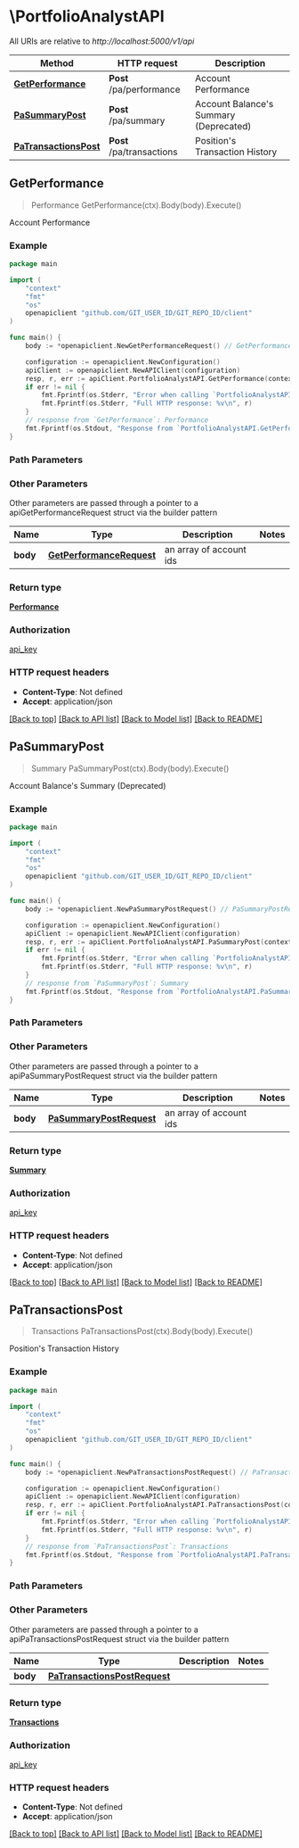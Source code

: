 # \PortfolioAnalystAPI

All URIs are relative to *http://localhost:5000/v1/api*

Method | HTTP request | Description
------------- | ------------- | -------------
[**GetPerformance**](PortfolioAnalystAPI.md#GetPerformance) | **Post** /pa/performance | Account Performance
[**PaSummaryPost**](PortfolioAnalystAPI.md#PaSummaryPost) | **Post** /pa/summary | Account Balance&#39;s Summary (Deprecated)
[**PaTransactionsPost**](PortfolioAnalystAPI.md#PaTransactionsPost) | **Post** /pa/transactions | Position&#39;s Transaction History



## GetPerformance

> Performance GetPerformance(ctx).Body(body).Execute()

Account Performance



### Example

```go
package main

import (
	"context"
	"fmt"
	"os"
	openapiclient "github.com/GIT_USER_ID/GIT_REPO_ID/client"
)

func main() {
	body := *openapiclient.NewGetPerformanceRequest() // GetPerformanceRequest | an array of account ids

	configuration := openapiclient.NewConfiguration()
	apiClient := openapiclient.NewAPIClient(configuration)
	resp, r, err := apiClient.PortfolioAnalystAPI.GetPerformance(context.Background()).Body(body).Execute()
	if err != nil {
		fmt.Fprintf(os.Stderr, "Error when calling `PortfolioAnalystAPI.GetPerformance``: %v\n", err)
		fmt.Fprintf(os.Stderr, "Full HTTP response: %v\n", r)
	}
	// response from `GetPerformance`: Performance
	fmt.Fprintf(os.Stdout, "Response from `PortfolioAnalystAPI.GetPerformance`: %v\n", resp)
}
```

### Path Parameters



### Other Parameters

Other parameters are passed through a pointer to a apiGetPerformanceRequest struct via the builder pattern


Name | Type | Description  | Notes
------------- | ------------- | ------------- | -------------
 **body** | [**GetPerformanceRequest**](GetPerformanceRequest.md) | an array of account ids | 

### Return type

[**Performance**](Performance.md)

### Authorization

[api_key](../README.md#api_key)

### HTTP request headers

- **Content-Type**: Not defined
- **Accept**: application/json

[[Back to top]](#) [[Back to API list]](../README.md#documentation-for-api-endpoints)
[[Back to Model list]](../README.md#documentation-for-models)
[[Back to README]](../README.md)


## PaSummaryPost

> Summary PaSummaryPost(ctx).Body(body).Execute()

Account Balance's Summary (Deprecated)



### Example

```go
package main

import (
	"context"
	"fmt"
	"os"
	openapiclient "github.com/GIT_USER_ID/GIT_REPO_ID/client"
)

func main() {
	body := *openapiclient.NewPaSummaryPostRequest() // PaSummaryPostRequest | an array of account ids

	configuration := openapiclient.NewConfiguration()
	apiClient := openapiclient.NewAPIClient(configuration)
	resp, r, err := apiClient.PortfolioAnalystAPI.PaSummaryPost(context.Background()).Body(body).Execute()
	if err != nil {
		fmt.Fprintf(os.Stderr, "Error when calling `PortfolioAnalystAPI.PaSummaryPost``: %v\n", err)
		fmt.Fprintf(os.Stderr, "Full HTTP response: %v\n", r)
	}
	// response from `PaSummaryPost`: Summary
	fmt.Fprintf(os.Stdout, "Response from `PortfolioAnalystAPI.PaSummaryPost`: %v\n", resp)
}
```

### Path Parameters



### Other Parameters

Other parameters are passed through a pointer to a apiPaSummaryPostRequest struct via the builder pattern


Name | Type | Description  | Notes
------------- | ------------- | ------------- | -------------
 **body** | [**PaSummaryPostRequest**](PaSummaryPostRequest.md) | an array of account ids | 

### Return type

[**Summary**](Summary.md)

### Authorization

[api_key](../README.md#api_key)

### HTTP request headers

- **Content-Type**: Not defined
- **Accept**: application/json

[[Back to top]](#) [[Back to API list]](../README.md#documentation-for-api-endpoints)
[[Back to Model list]](../README.md#documentation-for-models)
[[Back to README]](../README.md)


## PaTransactionsPost

> Transactions PaTransactionsPost(ctx).Body(body).Execute()

Position's Transaction History



### Example

```go
package main

import (
	"context"
	"fmt"
	"os"
	openapiclient "github.com/GIT_USER_ID/GIT_REPO_ID/client"
)

func main() {
	body := *openapiclient.NewPaTransactionsPostRequest() // PaTransactionsPostRequest | 

	configuration := openapiclient.NewConfiguration()
	apiClient := openapiclient.NewAPIClient(configuration)
	resp, r, err := apiClient.PortfolioAnalystAPI.PaTransactionsPost(context.Background()).Body(body).Execute()
	if err != nil {
		fmt.Fprintf(os.Stderr, "Error when calling `PortfolioAnalystAPI.PaTransactionsPost``: %v\n", err)
		fmt.Fprintf(os.Stderr, "Full HTTP response: %v\n", r)
	}
	// response from `PaTransactionsPost`: Transactions
	fmt.Fprintf(os.Stdout, "Response from `PortfolioAnalystAPI.PaTransactionsPost`: %v\n", resp)
}
```

### Path Parameters



### Other Parameters

Other parameters are passed through a pointer to a apiPaTransactionsPostRequest struct via the builder pattern


Name | Type | Description  | Notes
------------- | ------------- | ------------- | -------------
 **body** | [**PaTransactionsPostRequest**](PaTransactionsPostRequest.md) |  | 

### Return type

[**Transactions**](Transactions.md)

### Authorization

[api_key](../README.md#api_key)

### HTTP request headers

- **Content-Type**: Not defined
- **Accept**: application/json

[[Back to top]](#) [[Back to API list]](../README.md#documentation-for-api-endpoints)
[[Back to Model list]](../README.md#documentation-for-models)
[[Back to README]](../README.md)

